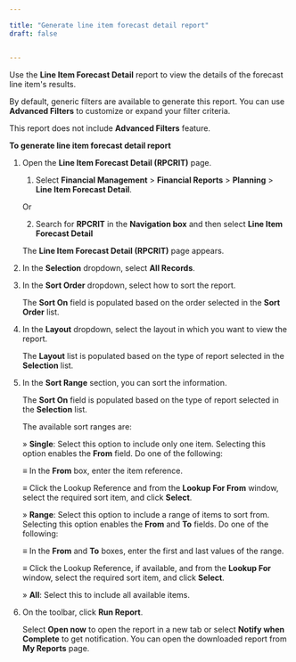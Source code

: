 ```yaml
---

title: "Generate line item forecast detail report"
draft: false


---
```


Use the **Line Item Forecast Detail** report to view the details of the forecast line item's results.

By default, generic filters are available to generate this report. You can use **Advanced Filters** to customize or expand your filter criteria.

This report does not include **Advanced Filters** feature.

**To generate line item forecast detail report**

1.  Open the **Line Item Forecast Detail (RPCRIT)** page.

    1.  Select **Financial Management** \> **Financial Reports** \> **Planning** \> **Line Item Forecast Detail**.

    Or

    2.  Search for **RPCRIT** in the **Navigation box** and then select **Line Item Forecast Detail**

       The **Line Item Forecast Detail (RPCRIT)** page appears.

2.  In the **Selection** dropdown, select **All Records**.

3.  In the **Sort Order** dropdown, select how to sort the report.

    The **Sort On** field is populated based on the order selected in the **Sort Order** list.

4.  In the **Layout** dropdown, select the layout in which you want to view the report.

    The **Layout** list is populated based on the type of report selected in the **Selection** list.

5.  In the **Sort Range** section, you can sort the information.

    The **Sort On** field is populated based on the type of report selected in the **Selection** list.

    The available sort ranges are:

    » **Single**: Select this option to include only one item. Selecting this option enables the **From** field. Do one of the following:

    ≡ In the **From** box, enter the item reference.

    ≡ Click the Lookup Reference and from the **Lookup For From** window, select the required sort item, and click **Select**.

    » **Range**: Select this option to include a range of items to sort from. Selecting this option enables the **From** and **To** fields. Do one of the following:

    ≡ In the **From** and **To** boxes, enter the first and last values of the range.

    ≡ Click the Lookup Reference, if available, and from the **Lookup For** window, select the required sort item, and click **Select**.

    » **All**: Select this to include all available items.

6.  On the toolbar, click **Run Report**.

    Select **Open now** to open the report in a new tab or select **Notify when Complete** to get notification. You can open the downloaded report from **My Reports** page.